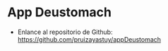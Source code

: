 # App Deustomach

- Enlance al repositorio de Github: https://github.com/pruizayastuy/appDeustomach



